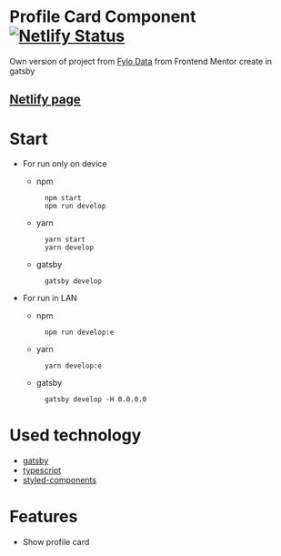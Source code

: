 # Profile Card Component [![Netlify Status](https://api.netlify.com/api/v1/badges/1006476c-0c97-4622-b5c6-5f9386102f90/deploy-status)](https://app.netlify.com/sites/untlsn-victor/deploys)
Own version of project from [Fylo Data](https://www.frontendmentor.io/challenges/fylo-data-storage-component-1dZPRbV5n) from Frontend Mentor create in gatsby
## [Netlify page](https://untlsn-victor.netlify.app/)
# Start
- For run only on device
  - npm
    ``` shell
      npm start
      npm run develop
    ```
  - yarn 
    ``` shell
      yarn start
      yarn develop
    ```
  - gatsby 
    ``` shell
      gatsby develop
    ```
  
- For run in LAN
  - npm
    ``` shell
      npm run develop:e
    ```
  - yarn
    ``` shell
      yarn develop:e
    ```
  - gatsby
    ``` shell
      gatsby develop -H 0.0.0.0
    ```

# Used technology
- [gatsby](https://github.com/gatsbyjs/gatsby)
- [typescript](https://github.com/microsoft/TypeScript)
- [styled-components](https://github.com/styled-components/styled-components)
# Features
- Show profile card
